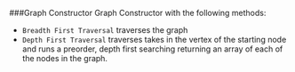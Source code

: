 ###Graph Constructor
Graph Constructor with the following methods:

- `Breadth First Traversal` traverses the graph
- `Depth First Traversal` traverses takes in the vertex of the starting node and runs a preorder, depth first searching returning an array of each of the nodes in the graph. 